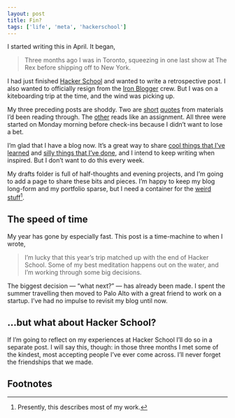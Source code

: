 ```yaml
---
layout: post
title: Fin?
tags: ['life', 'meta', 'hackerschool']
---
```


I started writing this in April. It began,

> Three months ago I was in Toronto, squeezing in one last show at The Rex before shipping off to New York.

I had just finished [Hacker School](https://www.hackerschool.com/) and wanted to write a retrospective post. I also wanted to officially resign from the [Iron Blogger](../iron-blogger/) crew. But I was on a kiteboarding trip at the time, and the wind was picking up.

My three preceding posts are shoddy. Two are [short](../a-language-for-weaklings/) [quotes](../accidental-reset/) from materials I’d been reading through. The [other](../the-cats-whisker-detector/) reads like an assignment. All three were started on Monday morning before check-ins because I didn’t want to lose a bet.

I’m glad that I have a blog now. It’s a great way to share [cool things that I’ve learned](../window.clusterfuck/) and [silly things that I’ve done](../taking-the-average-tone/), and I intend to keep writing when inspired. But I don’t want to do this every week.

My drafts folder is full of half-thoughts and evening projects, and I’m going to add a page to share these bits and pieces. I’m happy to keep my blog long-form and my portfolio sparse, but I need a container for the [weird stuff](http://ushld.rileyjshaw.com)[^1].

## The speed of time

My year has gone by especially fast. This post is a time-machine to when I wrote,

> I’m lucky that this year’s trip matched up with the end of Hacker School. Some of my best meditation happens out on the water, and I’m working through some big decisions.

The biggest decision — “what next?” — has already been made. I spent the summer travelling then moved to Palo Alto with a great friend to work on a startup. I’ve had no impulse to revisit my blog until now.

## …but what about Hacker School?

If I’m going to reflect on my experiences at Hacker School I’ll do so in a separate post. I will say this, though: in those three months I met some of the kindest, most accepting people I’ve ever come across. I’ll never forget the friendships that we made.

## Footnotes

[^1]: Presently, this describes most of my work.
